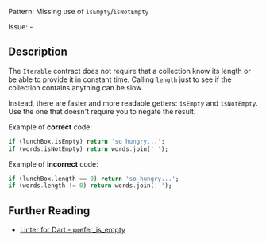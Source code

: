 Pattern: Missing use of `isEmpty`/`isNotEmpty`

Issue: -

## Description

The `Iterable` contract does not require that a collection know its length or be
able to provide it in constant time. Calling `length` just to see if the
collection contains anything can be slow.

Instead, there are faster and more readable getters: `isEmpty` and
`isNotEmpty`. Use the one that doesn't require you to negate the result.

Example of **correct** code:
```dart
if (lunchBox.isEmpty) return 'so hungry...';
if (words.isNotEmpty) return words.join(' ');
```

Example of **incorrect** code:
```dart
if (lunchBox.length == 0) return 'so hungry...';
if (words.length != 0) return words.join(' ');
```

## Further Reading

* [Linter for Dart - prefer_is_empty](https://dart.dev/tools/linter-rules/prefer_is_empty)